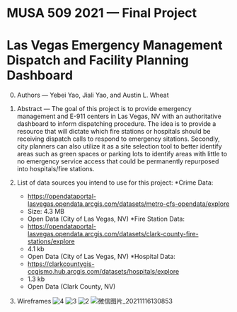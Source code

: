 # MUSA 509 2021 — Final Project
# Las Vegas Emergency Management Dispatch and Facility Planning Dashboard

0. Authors — Yebei Yao, Jiali Yao, and Austin L. Wheat


1. Abstract — The goal of this project is to provide emergency management and E-911 centers in Las Vegas, NV with an authoritative dashboard to inform dispatching procedure. The idea is to provide a resource that will dictate which fire stations or hospitals should be receiving dispatch calls to respond to emergency sitations. Secondly, city planners can also utilize it as a site selection tool to better identify areas such as green spaces or parking lots to identify areas with little to no emergency service access that could be permanently repurposed into hospitals/fire stations.


2. List of data sources you intend to use for this project:
   *Crime Data: 
      - https://opendataportal-lasvegas.opendata.arcgis.com/datasets/metro-cfs-opendata/explore
      - Size: 4.3 MB
      - Open Data (City of Las Vegas, NV)
   *Fire Station Data:
      - https://opendataportal-lasvegas.opendata.arcgis.com/datasets/clark-county-fire-stations/explore
      - 4.1 kb
      - Open Data (City of Las Vegas, NV)
   *Hospital Data: 
      - https://clarkcountygis-ccgismo.hub.arcgis.com/datasets/hospitals/explore
      -  1.3 kb
      -  Open Data (Clark County, NV)

3. Wireframes
![4](https://user-images.githubusercontent.com/89946784/142109661-52d0f626-637c-4546-8445-9651f4c1c918.jpg)
![3](https://user-images.githubusercontent.com/89946784/142109671-ce3c3382-70a1-4e6f-a05d-1f5941cd69b6.jpg)
![2](https://user-images.githubusercontent.com/89946784/142109675-40e8b1e8-487f-4ba6-8e58-04d0a7d6269e.jpg)
![微信图片_20211116130853](https://user-images.githubusercontent.com/89946784/142109681-a0d69d22-97d2-43b5-8e69-087bd83f27c6.jpg)
